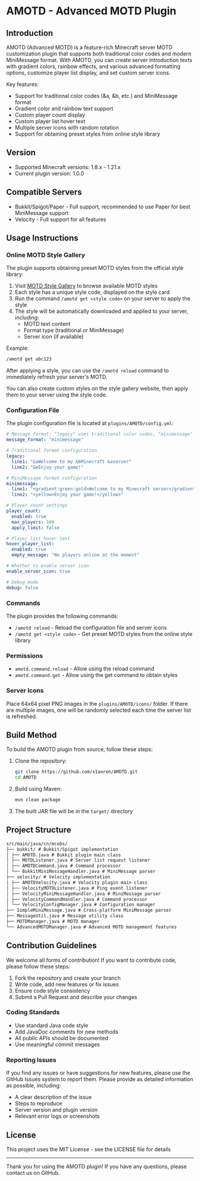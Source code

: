 # AMOTD - Advanced MOTD Plugin

## Introduction

AMOTD (Advanced MOTD) is a feature-rich Minecraft server MOTD customization plugin that supports both traditional color codes and modern MiniMessage format. With AMOTD, you can create server introduction texts with gradient colors, rainbow effects, and various advanced formatting options, customize player list display, and set custom server icons.

Key features:
- Support for traditional color codes (&a, &b, etc.) and MiniMessage format
- Gradient color and rainbow text support
- Custom player count display
- Custom player list hover text
- Multiple server icons with random rotation
- Support for obtaining preset styles from online style library

## Version

- Supported Minecraft versions: 1.8.x - 1.21.x
- Current plugin version: 1.0.0

## Compatible Servers

- Bukkit/Spigot/Paper - Full support, recommended to use Paper for best MiniMessage support
- Velocity - Full support for all features

## Usage Instructions

### Online MOTD Style Gallery

The plugin supports obtaining preset MOTD styles from the official style library:

1. Visit [MOTD Style Gallery](https://motd.mcobs.cn/) to browse available MOTD styles
2. Each style has a unique style code, displayed on the style card
3. Run the command `/amotd get <style code>` on your server to apply the style
4. The style will be automatically downloaded and applied to your server, including:
   - MOTD text content
   - Format type (traditional or MiniMessage)
   - Server icon (if available)

Example:
```bash
/amotd get abc123
```

After applying a style, you can use the `/amotd reload` command to immediately refresh your server's MOTD.

You can also create custom styles on the style gallery website, then apply them to your server using the style code.

### Configuration File

The plugin configuration file is located at `plugins/AMOTD/config.yml`:

```yaml
# Message format: "legacy" uses traditional color codes, "minimessage" uses modern format
message_format: "minimessage"

# Traditional format configuration
legacy:
  line1: "&aWelcome to my &6Minecraft &aserver"
  line2: "&eEnjoy your game!"

# MiniMessage format configuration
minimessage:
  line1: "<gradient:green:gold>Welcome to my Minecraft server</gradient>"
  line2: "<yellow>Enjoy your game!</yellow>"

# Player count settings
player_count:
  enabled: true
  max_players: 100
  apply_limit: false

# Player list hover text
hover_player_list:
  enabled: true
  empty_message: "No players online at the moment"

# Whether to enable server icon
enable_server_icon: true

# Debug mode
debug: false
```

### Commands

The plugin provides the following commands:

- `/amotd reload` - Reload the configuration file and server icons
- `/amotd get <style code>` - Get preset MOTD styles from the online style library

### Permissions

- `amotd.command.reload` - Allow using the reload command
- `amotd.command.get` - Allow using the get command to obtain styles

### Server Icons

Place 64x64 pixel PNG images in the `plugins/AMOTD/icons/` folder. If there are multiple images, one will be randomly selected each time the server list is refreshed.

## Build Method

To build the AMOTD plugin from source, follow these steps:

1. Clone the repository:
   ```bash
   git clone https://github.com/x1aoren/AMOTD.git
   cd AMOTD
   ```

2. Build using Maven:
   ```bash
   mvn clean package
   ```

3. The built JAR file will be in the `target/` directory

## Project Structure

```txt
src/main/java/cn/mcobs/
├── bukkit/ # Bukkit/Spigot implementation
│ ├── AMOTD.java # Bukkit plugin main class
│ ├── MOTDListener.java # Server list request listener
│ ├── AMOTDCommand.java # Command processor
│ └── BukkitMiniMessageHandler.java # MiniMessage parser
├── velocity/ # Velocity implementation
│ ├── AMOTDVelocity.java # Velocity plugin main class
│ ├── VelocityMOTDListener.java # Ping event listener
│ ├── VelocityMiniMessageHandler.java # MiniMessage parser
│ ├── VelocityCommandHandler.java # Command processor
│ └── VelocityConfigManager.java # Configuration manager
├── SimpleMiniMessage.java # Cross-platform MiniMessage parser
├── MessageUtil.java # Message utility class
├── MOTDManager.java # MOTD manager
└── AdvancedMOTDManager.java # Advanced MOTD management features
```

## Contribution Guidelines

We welcome all forms of contribution! If you want to contribute code, please follow these steps:

1. Fork the repository and create your branch
2. Write code, add new features or fix issues
3. Ensure code style consistency
4. Submit a Pull Request and describe your changes

### Coding Standards

- Use standard Java code style
- Add JavaDoc comments for new methods
- All public APIs should be documented
- Use meaningful commit messages

### Reporting Issues

If you find any issues or have suggestions for new features, please use the GitHub Issues system to report them. Please provide as detailed information as possible, including:

- A clear description of the issue
- Steps to reproduce
- Server version and plugin version
- Relevant error logs or screenshots

## License

This project uses the MIT License - see the LICENSE file for details

---

Thank you for using the AMOTD plugin! If you have any questions, please contact us on GitHub.